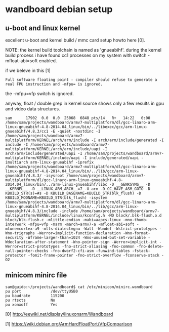 wandboard debian setup
======================

u-boot and linux kernel
-----------------------

excellent u-boot and kernel build / mmc card setup howto here [0].

NOTE: the kernel build toolchain is named as 'gnueabihf'. during the kernel build process i have found cc1 processes on my system with switch -mfloat-abi=soft enabled.

if we beleve in this [1]
```
Full software floating point - compiler should refuse to generate a real FPU instruction and -mfpu= is ignored.
```
the -mfpu=vfp switch is ignored.

anyway, float / double grep in kernel source shows only a few results in gpu and video data structures.


```
sam      17902  0.0  0.0  25068  6848 pts/14   R+   14:22   0:00 /home/sam/projects/wandboard/armv7-multiplatform/dl/gcc-linaro-arm-linux-gnueabihf-4.8-2014.04_linux/bin/../libexec/gcc/arm-linux-gnueabihf/4.8.3/cc1 -E -quiet -nostdinc -I /home/sam/projects/wandboard/armv7-multiplatform/KERNEL/arch/arm/include -I arch/arm/include/generated -I include -I /home/sam/projects/wandboard/armv7-multiplatform/KERNEL/arch/arm/include/uapi -I arch/arm/include/generated/uapi -I /home/sam/projects/wandboard/armv7-multiplatform/KERNEL/include/uapi -I include/generated/uapi -imultiarch arm-linux-gnueabihf -iprefix /home/sam/projects/wandboard/armv7-multiplatform/dl/gcc-linaro-arm-linux-gnueabihf-4.8-2014.04_linux/bin/../lib/gcc/arm-linux-gnueabihf/4.8.3/ -isysroot /home/sam/projects/wandboard/armv7-multiplatform/dl/gcc-linaro-arm-linux-gnueabihf-4.8-2014.04_linux/bin/../arm-linux-gnueabihf/libc -D __GENKSYMS__ -D __KERNEL__ -D __LINUX_ARM_ARCH__=7 -U arm -D CC_HAVE_ASM_GOTO -D KBUILD_STR(s)=#s -D KBUILD_BASENAME=KBUILD_STR(blk_flush) -D KBUILD_MODNAME=KBUILD_STR(blk_flush) -isystem /home/sam/projects/wandboard/armv7-multiplatform/dl/gcc-linaro-arm-linux-gnueabihf-4.8-2014.04_linux/bin/../lib/gcc/arm-linux-gnueabihf/4.8.3/include -include /home/sam/projects/wandboard/armv7-multiplatform/KERNEL/include/linux/kconfig.h -MD block/.blk-flush.o.d block/blk-flush.c -mlittle-endian -mabi=aapcs-linux -mno-thumb-interwork -mfpu=vfp -marm -march=armv7-a -mfloat-abi=soft -mtune=cortex-a9 -mtls-dialect=gnu -Wall -Wundef -Wstrict-prototypes -Wno-trigraphs -Werror=implicit-function-declaration -Wno-format-security -Wframe-larger-than=1024 -Wno-unused-but-set-variable -Wdeclaration-after-statement -Wno-pointer-sign -Werror=implicit-int -Werror=strict-prototypes -fno-strict-aliasing -fno-common -fno-delete-null-pointer-checks -fno-dwarf2-cfi-asm -funwind-tables -fstack-protector -fomit-frame-pointer -fno-strict-overflow -fconserve-stack -O2
```

minicom minirc file
-------------------
```
sam@guido:~/projects/wandboard$ cat /etc/minicom/minirc.wandboard
pu port             /dev/ttyUSB0
pu baudrate         115200
pu rtscts           No
pu xonxoff          Yes
```


[0]
http://eewiki.net/display/linuxonarm/Wandboard

[1]
https://wiki.debian.org/ArmHardFloatPort/VfpComparison





